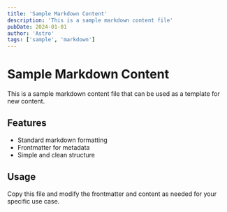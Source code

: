 ```yaml
---
title: 'Sample Markdown Content'
description: 'This is a sample markdown content file'
pubDate: 2024-01-01
author: 'Astro'
tags: ['sample', 'markdown']
---
```


# Sample Markdown Content

This is a sample markdown content file that can be used as a template for new content.

## Features

- Standard markdown formatting
- Frontmatter for metadata
- Simple and clean structure

## Usage

Copy this file and modify the frontmatter and content as needed for your specific use case.
